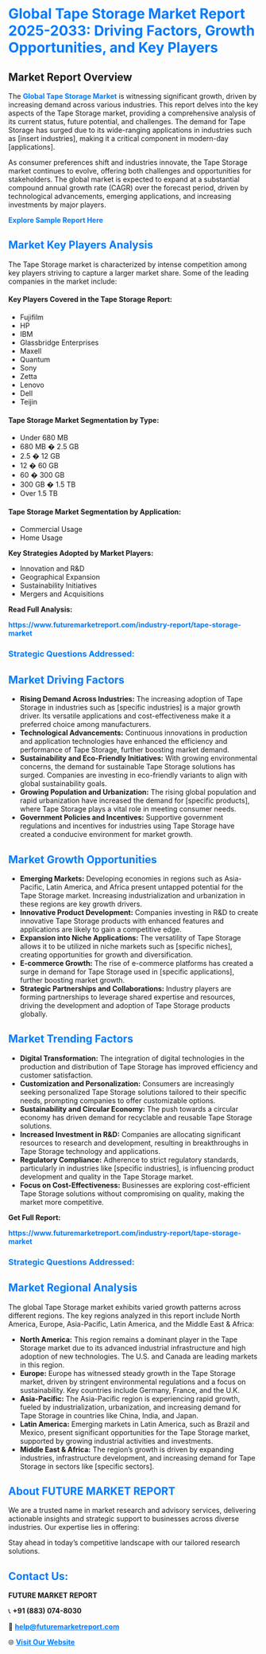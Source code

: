 <h1 style="color: #007BFF;">Global Tape Storage Market Report 2025-2033: Driving Factors, Growth Opportunities, and Key Players</h1>

<section id="overview">
<h2>Market Report Overview</h2>
<p>The <a href="https://www.futuremarketreport.com/industry-report/tape-storage-market" style="color: #007BFF; text-decoration: none;"><strong>Global Tape Storage Market</strong></a> is witnessing significant growth, driven by increasing demand across various industries. This report delves into the key aspects of the Tape Storage market, providing a comprehensive analysis of its current status, future potential, and challenges. The demand for Tape Storage has surged due to its wide-ranging applications in industries such as [insert industries], making it a critical component in modern-day [applications].</p>
<p>As consumer preferences shift and industries innovate, the Tape Storage market continues to evolve, offering both challenges and opportunities for stakeholders. The global market is expected to expand at a substantial compound annual growth rate (CAGR) over the forecast period, driven by technological advancements, emerging applications, and increasing investments by major players.</p>
</section>

<section id="overview">
<p><a href="https://www.futuremarketreport.com/request-sample/reportId=88537" style="color: #007BFF; text-decoration: none;"><strong>Explore Sample Report Here</strong></a></p>
</section>

<section id="key-players">
<h2 style="color: #007BFF;">Market Key Players Analysis</h2>
<p>The Tape Storage market is characterized by intense competition among key players striving to capture a larger market share. Some of the leading companies in the market include:</p>
<h4>Key Players Covered in the Tape Storage Report:</h4>
<ul><li>Fujifilm</li><li>HP</li><li>IBM</li><li>Glassbridge Enterprises</li><li>Maxell</li><li>Quantum</li><li>Sony</li><li>Zetta</li><li>Lenovo</li><li>Dell</li><li>Teijin</li></ul>
<h4>Tape Storage Market Segmentation by Type:</h4>
<ul><li>Under 680 MB</li><li>680 MB � 2.5 GB</li><li>2.5 � 12 GB</li><li>12 � 60 GB</li><li>60 � 300 GB</li><li>300 GB � 1.5 TB</li><li>Over 1.5 TB</li></ul>

<h4>Tape Storage Market Segmentation by Application:</h4>
<ul><li>Commercial Usage</li><li>Home Usage</li></ul>
<p><strong>Key Strategies Adopted by Market Players:</strong></p>
<ul>
<li>Innovation and R&D</li>
<li>Geographical Expansion</li>
<li>Sustainability Initiatives</li>
<li>Mergers and Acquisitions</li>
</ul>
</section>

<section>
<p><strong>Read Full Analysis: </strong></p><a href="https://www.futuremarketreport.com/industry-report/tape-storage-market" style="color: #007BFF; text-decoration: none;"><strong>https://www.futuremarketreport.com/industry-report/tape-storage-market</strong></a>
<h3 style="color: #007BFF;">Strategic Questions Addressed:</h3>
</section>

<section id="driving-factors">
<h2 style="color: #007BFF;">Market Driving Factors</h2>
<ul>
<li><strong>Rising Demand Across Industries:</strong> The increasing adoption of Tape Storage in industries such as [specific industries] is a major growth driver. Its versatile applications and cost-effectiveness make it a preferred choice among manufacturers.</li>
<li><strong>Technological Advancements:</strong> Continuous innovations in production and application technologies have enhanced the efficiency and performance of Tape Storage, further boosting market demand.</li>
<li><strong>Sustainability and Eco-Friendly Initiatives:</strong> With growing environmental concerns, the demand for sustainable Tape Storage solutions has surged. Companies are investing in eco-friendly variants to align with global sustainability goals.</li>
<li><strong>Growing Population and Urbanization:</strong> The rising global population and rapid urbanization have increased the demand for [specific products], where Tape Storage plays a vital role in meeting consumer needs.</li>
<li><strong>Government Policies and Incentives:</strong> Supportive government regulations and incentives for industries using Tape Storage have created a conducive environment for market growth.</li>
</ul>
</section>

<section id="growth-opportunities">
<h2 style="color: #007BFF;">Market Growth Opportunities</h2>
<ul>
<li><strong>Emerging Markets:</strong> Developing economies in regions such as Asia-Pacific, Latin America, and Africa present untapped potential for the Tape Storage market. Increasing industrialization and urbanization in these regions are key growth drivers.</li>
<li><strong>Innovative Product Development:</strong> Companies investing in R&D to create innovative Tape Storage products with enhanced features and applications are likely to gain a competitive edge.</li>
<li><strong>Expansion into Niche Applications:</strong> The versatility of Tape Storage allows it to be utilized in niche markets such as [specific niches], creating opportunities for growth and diversification.</li>
<li><strong>E-commerce Growth:</strong> The rise of e-commerce platforms has created a surge in demand for Tape Storage used in [specific applications], further boosting market growth.</li>
<li><strong>Strategic Partnerships and Collaborations:</strong> Industry players are forming partnerships to leverage shared expertise and resources, driving the development and adoption of Tape Storage products globally.</li>
</ul>
</section>

<section id="trending-factors">
<h2 style="color: #007BFF;">Market Trending Factors</h2>
<ul>
<li><strong>Digital Transformation:</strong> The integration of digital technologies in the production and distribution of Tape Storage has improved efficiency and customer satisfaction.</li>
<li><strong>Customization and Personalization:</strong> Consumers are increasingly seeking personalized Tape Storage solutions tailored to their specific needs, prompting companies to offer customizable options.</li>
<li><strong>Sustainability and Circular Economy:</strong> The push towards a circular economy has driven demand for recyclable and reusable Tape Storage solutions.</li>
<li><strong>Increased Investment in R&D:</strong> Companies are allocating significant resources to research and development, resulting in breakthroughs in Tape Storage technology and applications.</li>
<li><strong>Regulatory Compliance:</strong> Adherence to strict regulatory standards, particularly in industries like [specific industries], is influencing product development and quality in the Tape Storage market.</li>
<li><strong>Focus on Cost-Effectiveness:</strong> Businesses are exploring cost-efficient Tape Storage solutions without compromising on quality, making the market more competitive.</li>
</ul>
</section>

<section>
<p><strong>Get Full Report: </strong></p><a href="https://www.futuremarketreport.com/industry-report/tape-storage-market" style="color: #007BFF; text-decoration: none;"><strong>https://www.futuremarketreport.com/industry-report/tape-storage-market</strong></a>
<h3 style="color: #007BFF;">Strategic Questions Addressed:</h3>
</section>


<section id="regional-analysis">
<h2 style="color: #007BFF;">Market Regional Analysis</h2>
<p>The global Tape Storage market exhibits varied growth patterns across different regions. The key regions analyzed in this report include North America, Europe, Asia-Pacific, Latin America, and the Middle East & Africa:</p>
<ul>
<li><strong>North America:</strong> This region remains a dominant player in the Tape Storage market due to its advanced industrial infrastructure and high adoption of new technologies. The U.S. and Canada are leading markets in this region.</li>
<li><strong>Europe:</strong> Europe has witnessed steady growth in the Tape Storage market, driven by stringent environmental regulations and a focus on sustainability. Key countries include Germany, France, and the U.K.</li>
<li><strong>Asia-Pacific:</strong> The Asia-Pacific region is experiencing rapid growth, fueled by industrialization, urbanization, and increasing demand for Tape Storage in countries like China, India, and Japan.</li>
<li><strong>Latin America:</strong> Emerging markets in Latin America, such as Brazil and Mexico, present significant opportunities for the Tape Storage market, supported by growing industrial activities and investments.</li>
<li><strong>Middle East & Africa:</strong> The region’s growth is driven by expanding industries, infrastructure development, and increasing demand for Tape Storage in sectors like [specific sectors].</li>
</ul>
</section>

<footer>
<h2 style="color: #007BFF;">About FUTURE MARKET REPORT</h2>
<p>We are a trusted name in market research and advisory services, delivering actionable insights and strategic support to businesses across diverse industries. Our expertise lies in offering:</p>

<p>Stay ahead in today’s competitive landscape with our tailored research solutions.</p>

<h2 style="color: #007BFF;">Contact Us:</h2>
<p><strong>FUTURE MARKET REPORT</strong></p>
<p>📞 <strong>+91 (883) 074-8030</strong></p>
<p>📧 <strong><a href="mailto:help@futuremarketreport.com" style="color: #007BFF;">help@futuremarketreport.com</a></strong></p>
<p>🌐 <strong><a href="https://www.futuremarketreport.com/" style="color: #007BFF;">Visit Our Website</a></strong></p>
</footer>
